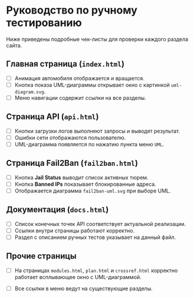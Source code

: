 # Руководство по ручному тестированию

Ниже приведены подробные чек-листы для проверки каждого раздела сайта.

## Главная страница (`index.html`)
- [ ] Анимация автомобиля отображается и вращается.
- [ ] Кнопка показа UML-диаграммы открывает окно с картинкой `uml-diagram.svg`.
- [ ] Меню навигации содержит ссылки на все разделы.

## Страница API (`api.html`)
- [ ] Кнопки загрузки логов выполняют запросы и выводят результат.
- [ ] Ошибки сети отображаются пользователю.
- [ ] UML-диаграмма появляется по нажатию пункта меню `UML`.

## Страница Fail2Ban (`fail2ban.html`)
- [ ] Кнопка **Jail Status** выводит список активных тюрем.
- [ ] Кнопка **Banned IPs** показывает блокированные адреса.
- [ ] Отображается диаграмма `fail2ban-uml.svg` при выборе UML.

## Документация (`docs.html`)
- [ ] Список конечных точек API соответствует актуальной реализации.
- [ ] Ссылки внутри страницы работают корректно.
- [ ] Раздел с описанием ручных тестов указывает на данный файл.

## Прочие страницы
- [ ] На страницах `modules.html`, `plan.html` и `crossref.html` корректно работает всплывающее окно с UML-диаграммой.
- [ ] Все ссылки в меню ведут на существующие разделы.

